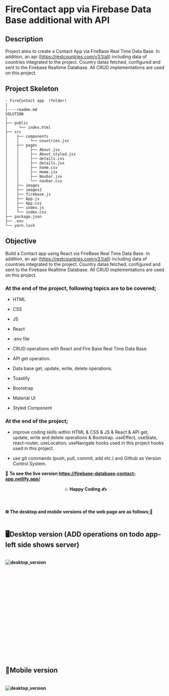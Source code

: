 # FireContact app via Firebase Data Base additional with API

## Description

Project aims to create a Contact App via FireBase Real Time Data Base. In addition, an api (https://restcountries.com/v3.1/all) including data of countries integrated to the project. Country datas fetched, configured and sent to the Firebase Realtime Database. All CRUD implementations are used on this project.

## Project Skeleton

```
- FireContact app  (folder)
|
|----readme.md         
SOLUTION
|
├── public
│     └── index.html
├── src
│    ├── components
│    │     └── countries.jsx
│    ├── pages
│    │     ├── About.jsx
│    │     ├── About.styled.jsx
│    │     ├── details.css
│    │     ├── details.jsx
│    │     ├── home.css
│    │     ├── Home.jsx
│    │     ├── Navbar.jsx
│    │     └── navbar.css
│    ├── images
│    ├── images2
│    ├── firebase.js
│    ├── App.js
│    ├── App.css
│    ├── index.js
│    └── index.css
├── package.json
├── .env
└── yarn.lock
```

## Objective

Build a Contact app using React via FireBase Real Time Data Base. In addition, an api (https://restcountries.com/v3.1/all) including data of countries integrated to the project. Country datas fetched, configured and sent to the Firebase Realtime Database. All CRUD implementations are used on this project.

### At the end of the project, following topics are to be covered;

- HTML

- CSS

- JS

- React

- .env file

- CRUD operations with React and Fire Base Real Time Data Base.

- API get operation.

- Data base get, update, write, delete operations.

- Toastify

- Bootstrap

- Material UI

- Styled Component

### At the end of the project;

- improve coding skills within HTML & CSS & JS & React & API get, update, write and delete operations & Bootstrap. useEffect, useState, react-router, useLocation, useNavigate hooks used in this project  hooks used in this project.

- use git commands (push, pull, commit, add etc.) and Github as Version Control System.

🔗 <b>To see the live version https://firebase-database-contact-app.netlify.app/<b> 


**<p align="center">&#9786; Happy Coding &#9997;</p>**

<br><br>
🌐 The desktop and mobile versions of the web page are as follows;🧭
<br><br>

## 🖥️Desktop version (ADD operations on todo app-left side shows server)
<br>
<img src="./images/desktop.gif" align="left" alt="desktop_version">
<br>
<br>
<br>
<br>
<br>
<br>
<br>
<br>
<br>
<br><br><br><br><br><br><br><br><br>


## 📱Mobile version
<br>
<img src="./images/mobile.gif" align="left" alt="desktop_version">
<br>
<br>
<br>
<br>
<br>
<br>
<br>
<br>
<br>
<br><br><br><br><br><br><br><br><br>




